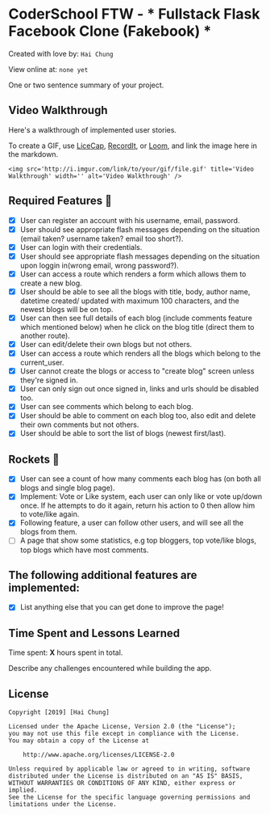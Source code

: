 # CoderSchool FTW - * Fullstack Flask Facebook Clone (Fakebook) *

Created with love by: `Hai Chung`
  
View online at: `none yet`
  
One or two sentence summary of your project. 

## Video Walkthrough

Here's a walkthrough of implemented user stories.

To create a GIF, use [LiceCap](http://www.cockos.com/licecap/), [RecordIt](http://www.recordit.co), or [Loom](http://www.useloom.com), and link the image here in the markdown.

```
<img src='http://i.imgur.com/link/to/your/gif/file.gif' title='Video Walkthrough' width='' alt='Video Walkthrough' />
```

## Required Features 🎯
* [x] User can register an account with his username, email, password.
* [x] User should see appropriate flash messages depending on the situation (email taken? username taken? email too short?).
* [x] User can login with their credentials.
* [x] User should see appropriate flash messages depending on the situation upon loggin in(wrong email, wrong password?).
* [x] User can access a route which renders a form which allows them to create a new blog.
* [x] User should be able to see all the blogs with title, body, author name, datetime created/ updated with maximum 100 characters, and the newest blogs will be on top.
* [x] User can then see full details of each blog (include comments feature which mentioned below) when he click on the blog title (direct them to another route).
* [x] User can edit/delete their own blogs but not others.
* [x] User can access a route which renders all the blogs which belong to the current_user.
* [x] User cannot create the blogs or access to "create blog" screen unless they're signed in.
* [x] User can only sign out once signed in, links and urls should be disabled too.
* [x] User can see comments which belong to each blog.
* [x] User should be able to comment on each blog too, also edit and delete their own comments but not others.
* [x] User should be able to sort the list of blogs (newest first/last).

## Rockets 🚀
* [x] User can see a count of how many comments each blog has (on both all blogs and single blog page).
* [x] Implement: Vote or Like system, each user can only like or vote up/down once. If he attempts to do it again, return his action to 0 then allow him to vote/like again.
* [x] Following feature, a user can follow other users, and will see all the blogs from them.
* [ ] A page that show some statistics, e.g top bloggers, top vote/like blogs, top blogs which have most comments.

## The following **additional** features are implemented:

* [x] List anything else that you can get done to improve the page!

## Time Spent and Lessons Learned

Time spent: **X** hours spent in total.

Describe any challenges encountered while building the app.

## License

    Copyright [2019] [Hai Chung]

    Licensed under the Apache License, Version 2.0 (the "License");
    you may not use this file except in compliance with the License.
    You may obtain a copy of the License at

        http://www.apache.org/licenses/LICENSE-2.0

    Unless required by applicable law or agreed to in writing, software
    distributed under the License is distributed on an "AS IS" BASIS,
    WITHOUT WARRANTIES OR CONDITIONS OF ANY KIND, either express or implied.
    See the License for the specific language governing permissions and
    limitations under the License.
